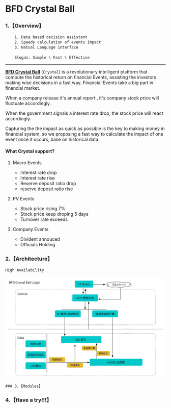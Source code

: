 # BFD Crystal Ball

### 1.【Overview】
		
		1. Data based decision assistant 
		2. Speedy calculation of events impact
		3. Natual Language interface

		Slogan: Simple \ Fast \ Effective 

---

**[BFD Crystal Ball](http://bfdcrystal.com)** (`Crystal`) is a revolutionary intelligent platform that compute  the historical return on financial Events, assisting the investors making wise decisions in a fast way.
Financial Events take a big part in financial market.

When a company release it's annual report , it's company stock price will fluctuate accordingly. 

When the government signals a interest rate drop, the stock price will react accordingly.

Capturing the the impact as quick as possible is the key to making money in financial system, so 
we proposing a fast way to calculate the impact of one event once it occurs, base on historical data.

#### What Crystal support?

1. Macro Events
	* 	Interest rate drop
	*  Interest rate rise
	*  Reserve deposit ratio drop
	*  reserve deposit ratio rise

2. PV Events
	*	Stock price rising 7%
	*	Stock price keep droping 5 days
	*  Turnover rate exceeds 
    
3.	Company Events
	*	Divident annouced
	* 	Officials Holding
    
### 2.【Architecture】
	
	High Availability 

![逻辑流程图](doc/images/1.jpg)
	
	
	### 3.【Modules】




### 4.【Have a try!!!】



